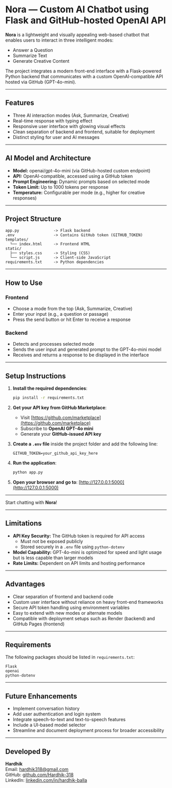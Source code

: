 
# Nora — Custom AI Chatbot using Flask and GitHub-hosted OpenAI API

**Nora** is a lightweight and visually appealing web-based chatbot that enables users to interact in three intelligent modes:
- Answer a Question  
- Summarize Text  
- Generate Creative Content  

The project integrates a modern front-end interface with a Flask-powered Python backend that communicates with a custom OpenAI-compatible API hosted via GitHub (GPT-4o-mini).

---

## Features
- Three AI interaction modes (Ask, Summarize, Creative)  
- Real-time response with typing effect  
- Responsive user interface with glowing visual effects  
- Clean separation of backend and frontend, suitable for deployment  
- Distinct styling for user and AI messages  

---

## AI Model and Architecture
- **Model:** openai/gpt-4o-mini (via GitHub-hosted custom endpoint)  
- **API:** OpenAI-compatible, accessed using a GitHub token  
- **Prompt Engineering:** Dynamic prompts based on selected mode  
- **Token Limit:** Up to 1000 tokens per response  
- **Temperature:** Configurable per mode (e.g., higher for creative responses)  

---

## Project Structure

```
app.py               -> Flask backend
.env                 -> Contains GitHub token (GITHUB_TOKEN)
templates/
  └── index.html     -> Frontend HTML
static/
  ├── styles.css     -> Styling (CSS)
  └── script.js      -> Client-side JavaScript
requirements.txt     -> Python dependencies
```

---

## How to Use

### Frontend
- Choose a mode from the top (Ask, Summarize, Creative)  
- Enter your input (e.g., a question or passage)  
- Press the send button or hit Enter to receive a response  

### Backend
- Detects and processes selected mode  
- Sends the user input and generated prompt to the GPT-4o-mini model  
- Receives and returns a response to be displayed in the interface  

---

##  Setup Instructions

1. **Install the required dependencies**:
   ```bash
   pip install -r requirements.txt
   ```

2. **Get your API key from GitHub Marketplace**:
   - Visit [https://github.com/marketplace](https://github.com/marketplace)
   - Subscribe to **OpenAI GPT-4o mini**
   - Generate your **GitHub-issued API key**

3. **Create a `.env` file** inside the project folder and add the following line:
   ```
   GITHUB_TOKEN=your_github_api_key_here
   ```

4. **Run the application**:
   ```bash
   python app.py
   ```

5. **Open your browser and go to**:
   [http://127.0.0.1:5000](http://127.0.0.1:5000)

---

Start chatting with **Nora**!

---

## Limitations
- **API Key Security:** The GitHub token is required for API access  
  - Must not be exposed publicly  
  - Stored securely in a `.env` file using `python-dotenv`  
- **Model Capability:** GPT-4o-mini is optimized for speed and light usage but is less capable than larger models  
- **Rate Limits:** Dependent on API limits and hosting performance  

---

## Advantages
- Clear separation of frontend and backend code  
- Custom user interface without reliance on heavy front-end frameworks  
- Secure API token handling using environment variables  
- Easy to extend with new modes or alternate models  
- Compatible with deployment setups such as Render (backend) and GitHub Pages (frontend)  

---

## Requirements

The following packages should be listed in `requirements.txt`:

```
Flask
openai
python-dotenv
```

---

## Future Enhancements
- Implement conversation history  
- Add user authentication and login system  
- Integrate speech-to-text and text-to-speech features  
- Include a UI-based model selector  
- Streamline and document deployment process for broader accessibility  

---

## Developed By

**Hardhik**  
Email: [hardhik318@gmail.com](mailto:hardhik318@gmail.com)  
GitHub: [github.com/Hardhik-318](https://github.com/Hardhik-318)  
LinkedIn: [linkedin.com/in/hardhik-balla](https://linkedin.com/in/hardhik-balla)  
